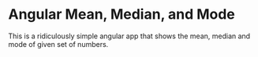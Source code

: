 Angular Mean, Median, and Mode
==============================

This is a ridiculously simple angular app that shows the mean, median and
mode of given set of numbers.
